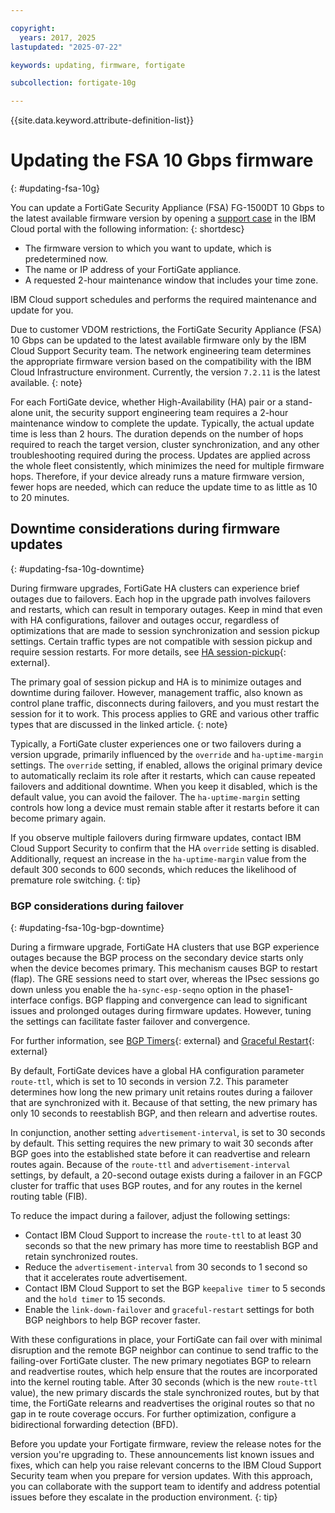 ```yaml
---

copyright:
  years: 2017, 2025
lastupdated: "2025-07-22"

keywords: updating, firmware, fortigate

subcollection: fortigate-10g

---
```


{{site.data.keyword.attribute-definition-list}}

# Updating the FSA 10 Gbps firmware
{: #updating-fsa-10g}

You can update a FortiGate Security Appliance (FSA) FG-1500DT 10 Gbps to the latest available firmware version by opening a [support case](/docs/fortigate-10g?topic=fortigate-10g-getting-help-and-support-for-fortigate-security-appliance-10gbps) in the IBM Cloud portal with the following information:
{: shortdesc}

* The firmware version to which you want to update, which is predetermined now.
* The name or IP address of your FortiGate appliance.
* A requested 2-hour maintenance window that includes your time zone.

IBM Cloud support schedules and performs the required maintenance and update for you.

Due to customer VDOM restrictions, the FortiGate Security Appliance (FSA) 10 Gbps can be updated to the latest available firmware only by the IBM Cloud Support Security team. The network engineering team determines the appropriate firmware version based on the compatibility with the IBM Cloud Infrastructure environment. Currently, the version `7.2.11` is the latest available.
{: note}

For each FortiGate device, whether High-Availability (HA) pair or a stand-alone unit, the security support engineering team requires a 2-hour maintenance window to complete the update. Typically, the actual update time is less than 2 hours. The duration depends on the number of hops required to reach the target version, cluster synchronization, and any other troubleshooting required during the process. Updates are applied across the whole fleet consistently, which minimizes the need for multiple firmware hops. Therefore, if your device already runs a mature firmware version, fewer hops are needed, which can reduce the update time to as little as 10 to 20 minutes.

## Downtime considerations during firmware updates
{: #updating-fsa-10g-downtime}

During firmware upgrades, FortiGate HA clusters can experience brief outages due to failovers. Each hop in the upgrade path involves failovers and restarts, which can result in temporary outages. Keep in mind that even with HA configurations, failover and outages occur, regardless of optimizations that are made to session synchronization and session pickup settings. Certain traffic types are not compatible with session pickup and require session restarts. For more details, see [HA session-pickup](https://community.fortinet.com/t5/FortiGate/Technical-Tip-HA-session-failover-session-pickup/ta-p/191165){: external}.

The primary goal of session pickup and HA is to minimize outages and downtime during failover. However, management traffic, also known as control plane traffic, disconnects during failovers, and you must restart the session for it to work. This process applies to GRE and various other traffic types that are discussed in the linked article.
{: note}

Typically, a FortiGate cluster experiences one or two failovers during a version upgrade, primarily influenced by the `override` and `ha-uptime-margin` settings. The `override` setting, if enabled, allows the original primary device to automatically reclaim its role after it restarts, which can cause repeated failovers and additional downtime. When you keep it disabled, which is the default value, you can avoid the failover. The `ha-uptime-margin` setting controls how long a device must remain stable after it restarts before it can become primary again.

If you observe multiple failovers during firmware updates, contact IBM Cloud Support Security to confirm that the HA `override` setting is disabled. Additionally, request an increase in the `ha-uptime-margin` value from the default 300 seconds to 600 seconds, which reduces the likelihood of premature role switching.
{: tip}

### BGP considerations during failover
{: #updating-fsa-10g-bgp-downtime}

During a firmware upgrade, FortiGate HA clusters that use BGP experience outages because the BGP process on the secondary device starts only when the device becomes primary. This mechanism causes BGP to restart (flap). The GRE sessions need to start over, whereas the IPsec sessions go down unless you enable the `ha-sync-esp-seqno` option in the phase1-interface configs. BGP flapping and convergence can lead to significant issues and prolonged outages during firmware updates. However, tuning the settings can facilitate faster failover and convergence.

For further information, see [BGP Timers](https://community.fortinet.com/t5/FortiGate/Technical-Tip-All-configurable-BGP-timers-on-the-FortiGate/ta-p/356270){: external} and [Graceful Restart](https://community.fortinet.com/t5/FortiGate/Technical-Tip-Configuring-FortiGate-HA-and-BGP-graceful-restart/ta-p/196150){: external}

By default, FortiGate devices have a global HA configuration parameter `route-ttl`, which is set to 10 seconds in version 7.2. This parameter determines how long the new primary unit retains routes during a failover that are synchronized with it. Because of that setting, the new primary has only 10 seconds to reestablish BGP, and then relearn and advertise routes.

In conjunction, another setting `advertisement-interval`, is set to 30 seconds by default. This setting requires the new primary to wait 30 seconds after BGP goes into the established state before it can readvertise and relearn routes again. Because of the `route-ttl` and `advertisement-interval` settings, by default, a 20-second outage exists during a failover in an FGCP cluster for traffic that uses BGP routes, and for any routes in the kernel routing table (FIB).

To reduce the impact during a failover, adjust the following settings:

* Contact IBM Cloud Support to increase the `route-ttl` to at least 30 seconds so that the new primary has more time to reestablish BGP and retain synchronized routes.
* Reduce the `advertisement-interval` from 30 seconds to 1 second so that it accelerates route advertisement.
* Contact IBM Cloud Support to set the BGP `keepalive timer` to 5 seconds and the `hold timer` to 15 seconds.
* Enable the `link-down-failover` and `graceful-restart` settings for both BGP neighbors to help BGP recover faster.

With these configurations in place, your FortiGate can fail over with minimal disruption and the remote BGP neighbor can continue to send traffic to the failing-over FortiGate cluster. The new primary negotiates BGP to relearn and readvertise routes, which help ensure that the routes are incorporated into the kernel routing table. After 30 seconds (which is the new `route-ttl` value), the new primary discards the stale synchronized routes, but by that time, the FortiGate relearns and readvertises the original routes so that no gap in te route coverage occurs. For further optimization, configure a bidirectional forwarding detection (BFD).

Before you update your Fortigate firmware, review the release notes for the version you're upgrading to. These announcements list known issues and fixes, which can help you raise relevant concerns to the IBM Cloud Support Security team when you prepare for version updates. With this approach, you can collaborate with the support team to identify and address potential issues before they escalate in the production environment.
{: tip}
